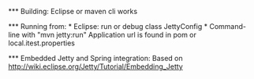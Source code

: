 *** Building:
Eclipse or maven cli works

*** Running from:
	* Eclipse: run or debug class JettyConfig
	* Command-line with "mvn jetty:run"
Application url is found in pom or local.itest.properties

*** Embedded Jetty and Spring integration:
Based on http://wiki.eclipse.org/Jetty/Tutorial/Embedding_Jetty


